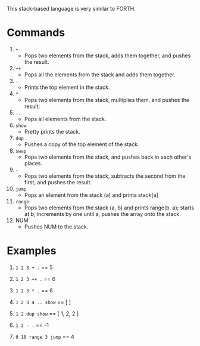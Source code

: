 This stack-based language is very similar to FORTH.

# Commands

1. `+`
    * Pops two elements from the stack, adds them together, and pushes the result.
2. `++`
    * Pops all the elements from the stack and adds them together.
3. `.`
    * Prints the top element in the stack.
4. `*`
    * Pops two elements from the stack, multiplies them, and pushes the result;
5. `..`
    * Pops all elements from the stack.
6. `show`
    * Pretty prints the stack.
7. `dup`
    * Pushes a copy of the top element of the stack.
8. `swap`
    * Pops two elements from the stack, and pushes back in each other's places.
9. `-`
    * Pops two elements from the stack, subtracts the second from the first, and pushes the result.
10. `jump`
    * Pops an element from the stack (a) and prints stack[a]
11. `range`
    * Pops two elements from the stack (a, b) and prints range(b, a); starts at b, increments by one until a, pushes the array onto the stack.
12. NUM
    * Pushes NUM to the stack.

# Examples

1. `1 2 3 + .` == 5

2. `1 2 3 ++ .` == 6

3. `1 2 3 * .` == 6

4. `1 2 3 4 .. show` == [ ]

5. `1 2 dup show` == [ 1, 2, 2 ]

6. `1 2 - .` == -1

7. `0 10 range 3 jump` == 4